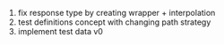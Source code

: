 1. fix response type by creating wrapper + interpolation
2. test definitions concept with changing path strategy
3. implement test data v0
